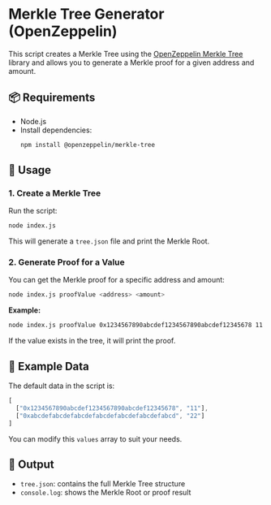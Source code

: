 # Merkle Tree Generator (OpenZeppelin)

This script creates a Merkle Tree using the [OpenZeppelin Merkle Tree](https://github.com/OpenZeppelin/merkle-tree) library and allows you to generate a Merkle proof for a given address and amount.

## 📦 Requirements

- Node.js
- Install dependencies:
  ```bash
  npm install @openzeppelin/merkle-tree
  ```

## 🚀 Usage

### 1. Create a Merkle Tree

Run the script:

```bash
node index.js
```

This will generate a `tree.json` file and print the Merkle Root.

### 2. Generate Proof for a Value

You can get the Merkle proof for a specific address and amount:

```bash
node index.js proofValue <address> <amount>
```

**Example:**

```bash
node index.js proofValue 0x1234567890abcdef1234567890abcdef12345678 11
```

If the value exists in the tree, it will print the proof.

## 🧪 Example Data

The default data in the script is:

```js
[
  ["0x1234567890abcdef1234567890abcdef12345678", "11"],
  ["0xabcdefabcdefabcdefabcdefabcdefabcdefabcd", "22"]
]
```

You can modify this `values` array to suit your needs.

## 📝 Output

- `tree.json`: contains the full Merkle Tree structure
- `console.log`: shows the Merkle Root or proof result
